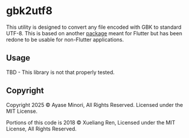 # gbk2utf8

This utility is designed to convert any file encoded with GBK to standard UTF-8. This is based on another [package](https://github.com/best-flutter/gbk2utf8) meant for Flutter but has been redone to be usable for non-Flutter applications.

## Usage

TBD - This library is not that properly tested.

## Copyright

Copyright 2025 &copy; Ayase Minori, All Rights Reserved. Licensed under the MIT License. 

Portions of this code is 2018 &copy; Xueliang Ren, Licensed under the MIT License, All Rights Reserved. 